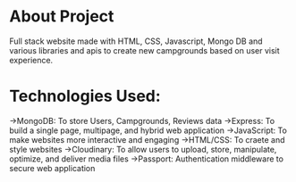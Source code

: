 <h1>About Project</h1>
Full stack website made with HTML, CSS, Javascript, Mongo DB and various libraries and apis to create new campgrounds based on user visit experience.

<h1>Technologies Used:</h1>
->MongoDB: To store Users, Campgrounds, Reviews data
->Express: To build a single page, multipage, and hybrid web application
->JavaScript: To make websites more interactive and engaging
->HTML/CSS: To craete and style websites
->Cloudinary: To allow users to upload, store, manipulate, optimize, and deliver media files
->Passport: Authentication middleware to secure web application
